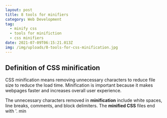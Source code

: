 ```yaml
---
layout: post
title: 8 tools for minifiers
category: Web Development
tag:
  - minify css
  - tools for minifiction
  - css minifiers
date: 2021-07-09T06:15:21.013Z
img: /img/uploads/8-tools-for-css-minification.jpg
---
```

## Definition of CSS minification

CSS minification means removing unnecessary characters to reduce file size to reduce the load time. Minification is important because it makes webpages faster and increases overall user experience.

<!--StartFragment-->

The unnecessary characters removed in **minification** include white spaces, line breaks, comments, and block delimiters. The **minified CSS** files end with '. min

<!--EndFragment-->